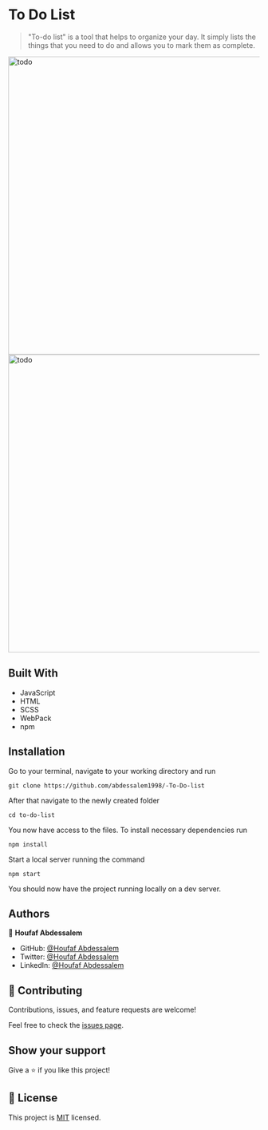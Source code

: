 # To Do List

> "To-do list" is a tool that helps to organize your day. It simply lists the things that you need to do and allows you to mark them as complete.

<img width="597" alt="todo" src="https://user-images.githubusercontent.com/89970442/145659569-130e9cac-b897-4d99-b350-93c147dbad9a.PNG">
<img width="597" alt="todo" src="https://user-images.githubusercontent.com/89970442/145659601-63439ad9-1b94-40de-8c10-d8a771d65a63.PNG">

## Built With

- JavaScript
- HTML
- SCSS
- WebPack
- npm

## Installation

Go to your terminal, navigate to your working directory and run

`git clone https://github.com/abdessalem1998/-To-Do-list`

After that navigate to the newly created folder

`cd to-do-list`

You now have access to the files.
To install necessary dependencies run

`npm install`

Start a local server running the command

`npm start`

You should now have the project running locally on a dev server.

## Authors

👤 **Houfaf Abdessalem**

- GitHub: [@Houfaf Abdessalem](https://github.com/abdessalem1998)
- Twitter: [@Houfaf Abdessalem](https://twitter.com/anuarnyi)
- LinkedIn: [@Houfaf Abdessalem](https://www.linkedin.com/in/houfaf-abdssalem-4682a3194/)


## 🤝 Contributing

Contributions, issues, and feature requests are welcome!

Feel free to check the [issues page](../../issues/).

## Show your support

Give a ⭐️ if you like this project!

## 📝 License

This project is [MIT](./MIT.md) licensed.
